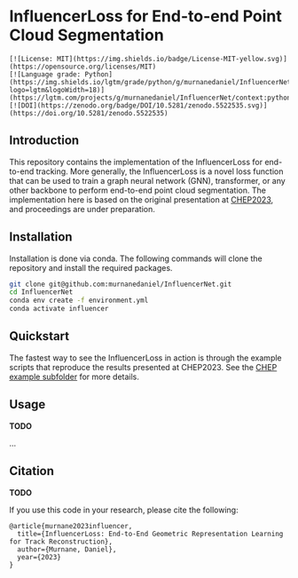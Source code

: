 # InfluencerLoss for End-to-end Point Cloud Segmentation
    
    [![License: MIT](https://img.shields.io/badge/License-MIT-yellow.svg)](https://opensource.org/licenses/MIT)
    [![Language grade: Python](https://img.shields.io/lgtm/grade/python/g/murnanedaniel/InfluencerNet.svg?logo=lgtm&logoWidth=18)](https://lgtm.com/projects/g/murnanedaniel/InfluencerNet/context:python)
    [![DOI](https://zenodo.org/badge/DOI/10.5281/zenodo.5522535.svg)](https://doi.org/10.5281/zenodo.5522535)

## Introduction

This repository contains the implementation of the InfluencerLoss for end-to-end tracking. More generally, the InfluencerLoss is a novel loss function that can be used to train a graph neural network (GNN), transformer, or any other backbone to perform end-to-end point cloud segmentation. The implementation here is based on the original presentation at [CHEP2023](https://indico.jlab.org/event/459/contributions/11743/), and proceedings are under preparation.

## Installation

Installation is done via conda. The following commands will clone the repository and install the required packages.

```bash
git clone git@github.com:murnanedaniel/InfluencerNet.git
cd InfluencerNet
conda env create -f environment.yml
conda activate influencer
```

## Quickstart

The fastest way to see the InfluencerLoss in action is through the example scripts that reproduce the results presented at CHEP2023. See the [CHEP example subfolder](examples/CHEP2023) for more details.

## Usage

**TODO**

...

## Citation

**TODO**

If you use this code in your research, please cite the following:

```
@article{murnane2023influencer,
  title={InfluencerLoss: End-to-End Geometric Representation Learning for Track Reconstruction},
  author={Murnane, Daniel},
  year={2023}
}
```